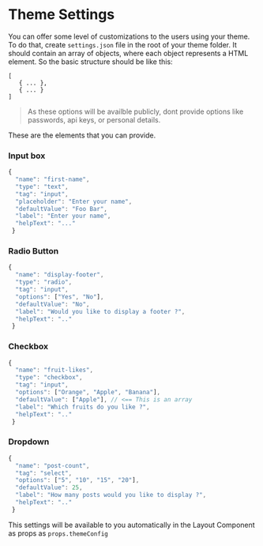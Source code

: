 # Theme Settings

You can offer some level of customizations to the users using your theme. To do that, create `settings.json` file in the root of your theme folder. It should contain an array of objects, where each object represents a HTML element. So the basic structure should be like this:

```text
[ 
   { ... },
   { ... }
] 
```

> As these options will be availble publicly, dont provide options like passwords, api keys, or personal details.

These are the elements that you can provide.

### Input box

```javascript
{        
  "name": "first-name",
  "type": "text",       
  "tag": "input",        
  "placeholder": "Enter your name",        
  "defaultValue": "Foo Bar",        
  "label": "Enter your name",        
  "helpText": "..."    
 }
```

### Radio Button

```javascript
{        
  "name": "display-footer",
  "type": "radio",       
  "tag": "input",   
  "options": ["Yes", "No"],            
  "defaultValue": "No",        
  "label": "Would you like to display a footer ?",        
  "helpText": ".."    
 }
```

### Checkbox

```javascript
{        
  "name": "fruit-likes",
  "type": "checkbox",       
  "tag": "input",   
  "options": ["Orange", "Apple", "Banana"],         
  "defaultValue": ["Apple"], // <== This is an array
  "label": "Which fruits do you like ?",        
  "helpText": ".."    
 }
```

### Dropdown

```javascript
{        
  "name": "post-count",      
  "tag": "select",   
  "options": ["5", "10", "15", "20"],         
  "defaultValue": 25,
  "label": "How many posts would you like to display ?",        
  "helpText": ".."    
 }
```

This settings will be available to you automatically in the Layout Component as props as `props.themeConfig`




